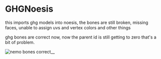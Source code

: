 # GHGNoesis
this imports ghg models into noesis, the bones are still broken, missing faces, unable to assign uvs and vertex colors and other things



ghg bones are correct now, now the parent id is still getting to zero that's a bit of problem.

![nemo bones correct__](https://github.com/DarkShadowNemo/GHGNoesis/assets/119450522/4e77a8f8-15f4-45b4-85d3-1e897d8da0b5)
